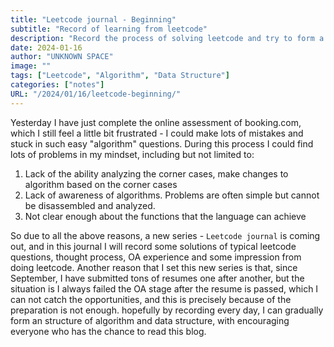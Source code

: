 ```yaml
---
title: "Leetcode journal - Beginning"
subtitle: "Record of learning from leetcode"
description: "Record the process of solving leetcode and try to form a knowledge system of algorithms and data structures"
date: 2024-01-16
author: "UNKNOWN SPACE"
image: ""
tags: ["Leetcode", "Algorithm", "Data Structure"]
categories: ["notes"]
URL: "/2024/01/16/leetcode-beginning/"
---
```


Yesterday I have just complete the online assessment of booking.com, which I still feel a little bit frustrated - I could make lots of mistakes and stuck in such easy "algorithm" questions. During this process I could find lots of problems in my mindset, including but not limited to: 

1. Lack of the ability analyzing the corner cases, make changes to algorithm based on the corner cases
2. Lack of awareness of algorithms. Problems are often simple but cannot be disassembled and analyzed.
3. Not clear enough about the functions that the language can achieve

So due to all the above reasons, a new series - `Leetcode journal` is coming out, and in this journal I will record some solutions of typical leetcode questions, thought process, OA experience and some impression from doing leetcode. Another reason that I set this new series is that, since September, I have submitted tons of resumes one after another, but the situation is I always failed the OA stage after the resume is passed, which I can not catch the opportunities, and this is precisely because of the preparation is not enough. hopefully by recording every day, I can gradually form an structure of algorithm and data structure, with encouraging everyone who has the chance to read this blog.